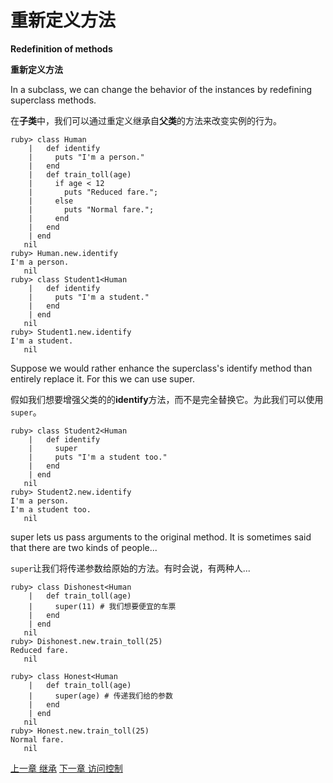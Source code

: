 # 重新定义方法
**Redefinition of methods**

**重新定义方法**

In a subclass, we can change the behavior of the instances by redefining superclass methods.

在**子类**中，我们可以通过重定义继承自**父类**的方法来改变实例的行为。

```
ruby> class Human
    |   def identify
    |     puts "I'm a person."
    |   end
    |   def train_toll(age)
    |     if age < 12
    |       puts "Reduced fare.";
    |     else
    |       puts "Normal fare.";
    |     end
    |   end
    | end
   nil
ruby> Human.new.identify
I'm a person.
   nil
ruby> class Student1<Human
    |   def identify
    |     puts "I'm a student."
    |   end
    | end
   nil
ruby> Student1.new.identify
I'm a student.
   nil
```

Suppose we would rather enhance the superclass's identify method than entirely replace it. For this we can use super.

假如我们想要增强父类的的**identify**方法，而不是完全替换它。为此我们可以使用`super`。

```
ruby> class Student2<Human
    |   def identify
    |     super
    |     puts "I'm a student too."
    |   end
    | end
   nil
ruby> Student2.new.identify
I'm a person.
I'm a student too.
   nil
```

super lets us pass arguments to the original method. It is sometimes said that there are two kinds of people...

`super`让我们将传递参数给原始的方法。有时会说，有两种人...

```
ruby> class Dishonest<Human
    |   def train_toll(age)
    |     super(11) # 我们想要便宜的车票
    |   end
    | end
   nil
ruby> Dishonest.new.train_toll(25)
Reduced fare. 
   nil

ruby> class Honest<Human
    |   def train_toll(age)
    |     super(age) # 传递我们给的参数
    |   end
    | end
   nil
ruby> Honest.new.train_toll(25)
Normal fare. 
   nil
```

[上一章 继承](./inheritance.md "Inheritance")
[下一章 访问控制](./accesscontrol.md "Access control")